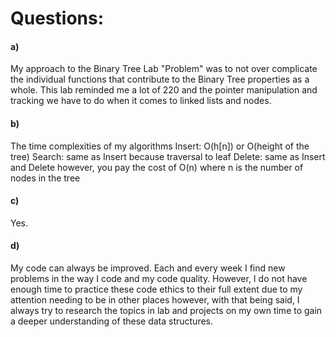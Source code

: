# Questions:

#### a)
My approach to the Binary Tree Lab "Problem" was to not over complicate the
individual functions that contribute to the Binary Tree properties as a whole.
This lab reminded me a lot of 220 and the pointer manipulation and tracking we
have to do when it comes to linked lists and nodes.

#### b)
The time complexities of my algorithms
Insert: O(h[n]) or O(height of the tree)
Search: same as Insert because traversal to leaf
Delete: same as Insert and Delete however, you pay the cost of O(n) where n is
the number of nodes in the tree

#### c)
Yes.

#### d)
My code can always be improved. Each and every week I find new problems in the
way I code and my code quality. However, I do not have enough time to practice
these code ethics to their full extent due to my attention needing to be in other
places however, with that being said, I always try to research the topics in lab
and projects on my own time to gain a deeper understanding of these data structures.
